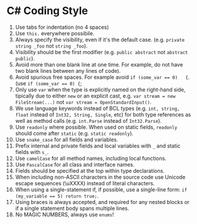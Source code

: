 # C# Coding Style
1. Use tabs for indentation (no 4 spaces)
2. Use `this.` everywhere possibile.
3. Always specify the visibility, even if it's the default case. (e.g. `private string _foo` not `string _foo`).
4. Visibility should be the first modifier (e.g. `public abstract` not `abstract public`).
5. Avoid more than one blank line at one time. For example, do not have two blank lines between any lines of code).
6. Avoid spurious free spaces. For example avoid `if (some_var == 0)   {`. (use `if (some_var == 0) {`;
7. Only use `var` when the type is explicitly named on the right-hand side, tipically due to either `new` or an explicit cast, e.g. `var stream = new FileStream(...)` not `var stream = OpenStandardInput()`.
8. We use language keywords instead of BCL types (e.g. `int, string, float` instead of `Int32, String, Single`, etc) for both type references as well as method calls (e.g. `int.Parse` instead of `Int32.Parse`).
9. Use `readonly` where possible. When used on static fields, `readonly` should come after `static` (e.g. `static readonly`).
9. Use `snake_case` for all fields and variables.
10. Prefix internal and private fields and local variables with `_` and static fields with `s_`.
11. Use `camelCase` for all method names, including local functions. 
12. Use `PascalCase` for all class and interface names.
13. Fields should be specified at the top within type declarations.
14. When including non-ASCII characters in the source code use Unicode escape sequences (\uXXXX) instead of literal characters.
15. When using a single-statement if, if possible, use a single-line form: `if (my_variable == 5) return true;`.
16. Using braces is always accepted, and required for any nested blocks or if a single statement body spans multiple lines.
17. No MAGIC NUMBERS, always use `enums`!
